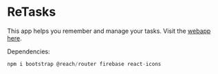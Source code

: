 # ReTasks

This app helps you remember and manage your tasks. Visit the [webapp here](
https://retasks.netlify.app).

Dependencies:
```js
npm i bootstrap @reach/router firebase react-icons
```
